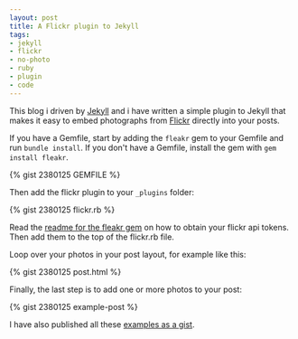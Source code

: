 ```yaml
---
layout: post
title: A Flickr plugin to Jekyll
tags:
- jekyll
- flickr
- no-photo
- ruby
- plugin
- code
---
```

This blog i driven by [Jekyll](http://jekyllrb.com/) and i have written a simple plugin to Jekyll that makes it easy to embed photographs from [Flickr](http://flickr.com) directly into your posts.

If you have a Gemfile, start by adding the `fleakr` gem to your Gemfile and run `bundle install`.
If you don't have a Gemfile, install the gem with `gem install fleakr`.

{% gist 2380125 GEMFILE %}

Then add the flickr plugin to your `_plugins` folder:

{% gist 2380125 flickr.rb %}

Read the [readme for the fleakr gem](https://github.com/reagent/fleakr) on how to obtain your flickr api tokens. Then add them to the top of the flickr.rb file.

Loop over your photos in your post layout, for example like this:

{% gist 2380125 post.html %}

Finally, the last step is to add one or more photos to your post:

{% gist 2380125 example-post %}

I have also published all these [examples as a gist](https://gist.github.com/2380125).